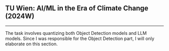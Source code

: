 ## TU Wien: AI/ML in the Era of Climate Change (2024W)
---
The task involves quantizing both Object Detection models and LLM models. Since I was responsible for the Object Detection part, I will only elaborate on this section.
